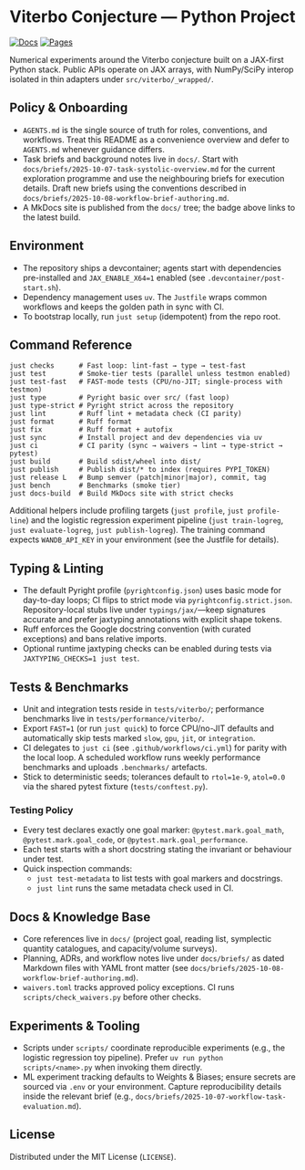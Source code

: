 # Viterbo Conjecture — Python Project

[![Docs](https://github.com/JoernStoehler/msc-math-viterbo/actions/workflows/docs.yml/badge.svg)](https://github.com/JoernStoehler/msc-math-viterbo/actions/workflows/docs.yml)
[![Pages](https://img.shields.io/badge/docs-GitHub%20Pages-blue?logo=github)](https://joernstoehler.github.io/msc-math-viterbo)

Numerical experiments around the Viterbo conjecture built on a JAX-first Python stack. Public APIs
operate on JAX arrays, with NumPy/SciPy interop isolated in thin adapters under
`src/viterbo/_wrapped/`.

## Policy & Onboarding

- `AGENTS.md` is the single source of truth for roles, conventions, and workflows. Treat this README
  as a convenience overview and defer to `AGENTS.md` whenever guidance differs.
- Task briefs and background notes live in `docs/`. Start with
  `docs/briefs/2025-10-07-task-systolic-overview.md` for the current exploration programme and use
  the neighbouring briefs for execution details. Draft new briefs using the conventions described in
  `docs/briefs/2025-10-08-workflow-brief-authoring.md`.
- A MkDocs site is published from the `docs/` tree; the badge above links to the latest build.

## Environment

- The repository ships a devcontainer; agents start with dependencies pre-installed and
  `JAX_ENABLE_X64=1` enabled (see `.devcontainer/post-start.sh`).
- Dependency management uses `uv`. The `Justfile` wraps common workflows and keeps the golden path
  in sync with CI.
- To bootstrap locally, run `just setup` (idempotent) from the repo root.

## Command Reference

```
just checks      # Fast loop: lint-fast → type → test-fast
just test        # Smoke-tier tests (parallel unless testmon enabled)
just test-fast   # FAST-mode tests (CPU/no-JIT; single-process with testmon)
just type        # Pyright basic over src/ (fast loop)
just type-strict # Pyright strict across the repository
just lint        # Ruff lint + metadata check (CI parity)
just format      # Ruff format
just fix         # Ruff format + autofix
just sync        # Install project and dev dependencies via uv
just ci          # CI parity (sync → waivers → lint → type-strict → pytest)
just build       # Build sdist/wheel into dist/
just publish     # Publish dist/* to index (requires PYPI_TOKEN)
just release L   # Bump semver (patch|minor|major), commit, tag
just bench       # Benchmarks (smoke tier)
just docs-build  # Build MkDocs site with strict checks
```

Additional helpers include profiling targets (`just profile`, `just profile-line`) and the logistic
regression experiment pipeline (`just train-logreg`, `just evaluate-logreg`, `just publish-logreg`).
The training command expects `WANDB_API_KEY` in your environment (see the Justfile for details).

## Typing & Linting

- The default Pyright profile (`pyrightconfig.json`) uses basic mode for day-to-day loops; CI flips
  to strict mode via `pyrightconfig.strict.json`. Repository-local stubs live under
  `typings/jax/`—keep signatures accurate and prefer jaxtyping annotations with explicit shape
  tokens.
- Ruff enforces the Google docstring convention (with curated exceptions) and bans relative imports.
- Optional runtime jaxtyping checks can be enabled during tests via `JAXTYPING_CHECKS=1 just test`.

## Tests & Benchmarks

- Unit and integration tests reside in `tests/viterbo/`; performance benchmarks live in
  `tests/performance/viterbo/`.
- Export `FAST=1` (or run `just quick`) to force CPU/no-JIT defaults and automatically skip tests
  marked `slow`, `gpu`, `jit`, or `integration`.
- CI delegates to `just ci` (see `.github/workflows/ci.yml`) for parity with the local loop. A
  scheduled workflow runs weekly performance benchmarks and uploads `.benchmarks/` artefacts.
- Stick to deterministic seeds; tolerances default to `rtol=1e-9`, `atol=0.0` via the shared pytest
  fixture (`tests/conftest.py`).

### Testing Policy

- Every test declares exactly one goal marker: `@pytest.mark.goal_math`, `@pytest.mark.goal_code`,
  or `@pytest.mark.goal_performance`.
- Each test starts with a short docstring stating the invariant or behaviour under test.
- Quick inspection commands:
  - `just test-metadata` to list tests with goal markers and docstrings.
  - `just lint` runs the same metadata check used in CI.

## Docs & Knowledge Base

- Core references live in `docs/` (project goal, reading list, symplectic quantity catalogues, and
  capacity/volume surveys).
- Planning, ADRs, and workflow notes live under `docs/briefs/` as dated Markdown files with YAML
  front matter (see `docs/briefs/2025-10-08-workflow-brief-authoring.md`).
- `waivers.toml` tracks approved policy exceptions. CI runs `scripts/check_waivers.py` before other
  checks.

## Experiments & Tooling

- Scripts under `scripts/` coordinate reproducible experiments (e.g., the logistic regression toy
  pipeline). Prefer `uv run python scripts/<name>.py` when invoking them directly.
- ML experiment tracking defaults to Weights & Biases; ensure secrets are sourced via `.env` or your
  environment. Capture reproducibility details inside the relevant brief (e.g.,
  `docs/briefs/2025-10-07-workflow-task-evaluation.md`).

## License

Distributed under the MIT License (`LICENSE`).
